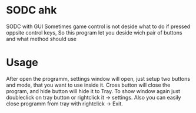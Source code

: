 # SODC ahk
SODC with GUI
Sometimes game control is not deside what to do if pressed oppsite control keys, So this program let you deside wich pair of buttons and what method should use
# Usage
After open the programm, settings window will open, just setup two buttons and mode, that you want to use inside it.
Cross button will close the program, and hide button will hide it to Tray. To show window again just doubleclick on tray button or rightclick it -> settings. Also you can easily close programm from tray with rightclick -> Exit.
